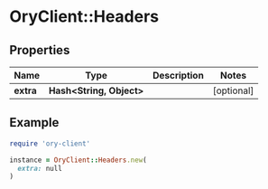 # OryClient::Headers

## Properties

| Name | Type | Description | Notes |
| ---- | ---- | ----------- | ----- |
| **extra** | **Hash&lt;String, Object&gt;** |  | [optional] |

## Example

```ruby
require 'ory-client'

instance = OryClient::Headers.new(
  extra: null
)
```

